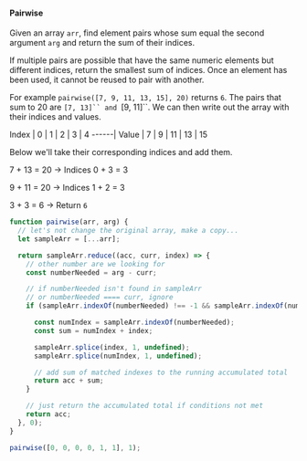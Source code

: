 #### Pairwise

Given an array `arr`, find element pairs whose sum equal the second argument `arg` and return the sum of their indices.

If multiple pairs are possible that have the same numeric elements but different indices, return the smallest sum of indices. Once an element has been used, it cannot be reused to pair with another.

For example `pairwise([7, 9, 11, 13, 15], 20)` returns `6`. The pairs that sum to 20 are `[7, 13]`` and `[9, 11]``. We can then write out the array with their indices and values.

Index |	0 |	1 |	2 | 3 | 4
------|
Value |	7 |	9	| 11 | 13	| 15

Below we'll take their corresponding indices and add them.

7 + 13 = 20 → Indices 0 + 3 = 3

9 + 11 = 20 → Indices 1 + 2 = 3

3 + 3 = 6 → Return `6`

```javascript
function pairwise(arr, arg) {
  // let's not change the original array, make a copy...
  let sampleArr = [...arr];

  return sampleArr.reduce((acc, curr, index) => {
    // other number are we looking for
    const numberNeeded = arg - curr;

    // if numberNeeded isn't found in sampleArr
    // or numberNeeded ==== curr, ignore     
    if (sampleArr.indexOf(numberNeeded) !== -1 && sampleArr.indexOf(numberNeeded) !== index) {

      const numIndex = sampleArr.indexOf(numberNeeded);
      const sum = numIndex + index;

      sampleArr.splice(index, 1, undefined);
      sampleArr.splice(numIndex, 1, undefined);

      // add sum of matched indexes to the running accumulated total
      return acc + sum;
    }

    // just return the accumulated total if conditions not met
    return acc;
  }, 0);
}

pairwise([0, 0, 0, 0, 1, 1], 1);
```
